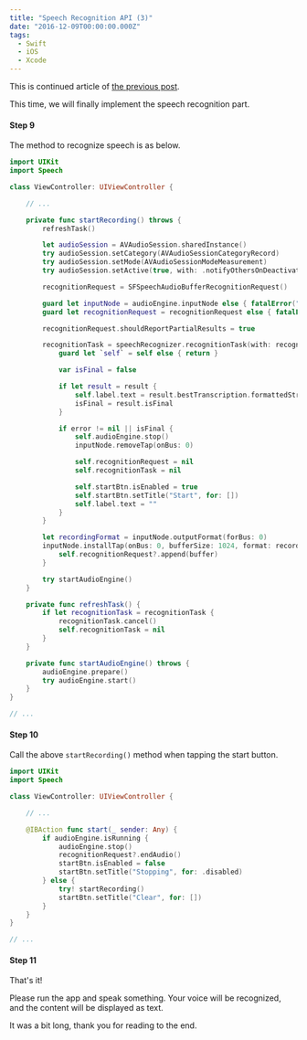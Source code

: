 ```yaml
---
title: "Speech Recognition API (3)"
date: "2016-12-09T00:00:00.000Z"
tags:
  - Swift
  - iOS
  - Xcode
---
```


This is continued article of [the previous post](/2016/12/speech-recognition-api-2).

This time, we will finally implement the speech recognition part.

#### **Step 9**

The method to recognize speech is as below.

```swift
import UIKit
import Speech

class ViewController: UIViewController {

    // ...

    private func startRecording() throws {
        refreshTask()

        let audioSession = AVAudioSession.sharedInstance()
        try audioSession.setCategory(AVAudioSessionCategoryRecord)
        try audioSession.setMode(AVAudioSessionModeMeasurement)
        try audioSession.setActive(true, with: .notifyOthersOnDeactivation)

        recognitionRequest = SFSpeechAudioBufferRecognitionRequest()

        guard let inputNode = audioEngine.inputNode else { fatalError("Audio engine has no input node") }
        guard let recognitionRequest = recognitionRequest else { fatalError("Unable to created a SFSpeechAudioBufferRecognitionRequest object") }

        recognitionRequest.shouldReportPartialResults = true

        recognitionTask = speechRecognizer.recognitionTask(with: recognitionRequest) { [weak self] result, error in
            guard let `self` = self else { return }

            var isFinal = false

            if let result = result {
                self.label.text = result.bestTranscription.formattedString
                isFinal = result.isFinal
            }

            if error != nil || isFinal {
                self.audioEngine.stop()
                inputNode.removeTap(onBus: 0)

                self.recognitionRequest = nil
                self.recognitionTask = nil

                self.startBtn.isEnabled = true
                self.startBtn.setTitle("Start", for: [])
                self.label.text = ""
            }
        }

        let recordingFormat = inputNode.outputFormat(forBus: 0)
        inputNode.installTap(onBus: 0, bufferSize: 1024, format: recordingFormat) { (buffer: AVAudioPCMBuffer, when: AVAudioTime) in
            self.recognitionRequest?.append(buffer)
        }

        try startAudioEngine()
    }

    private func refreshTask() {
        if let recognitionTask = recognitionTask {
            recognitionTask.cancel()
            self.recognitionTask = nil
        }
    }

    private func startAudioEngine() throws {
        audioEngine.prepare()
        try audioEngine.start()
    }
}

// ...
```

#### **Step 10**

Call the above `startRecording()` method when tapping the start button.

```swift
import UIKit
import Speech

class ViewController: UIViewController {

    // ...

    @IBAction func start(_ sender: Any) {
        if audioEngine.isRunning {
            audioEngine.stop()
            recognitionRequest?.endAudio()
            startBtn.isEnabled = false
            startBtn.setTitle("Stopping", for: .disabled)
        } else {
            try! startRecording()
            startBtn.setTitle("Clear", for: [])
        }
    }
}

// ...
```

#### **Step 11**

That's it!

Please run the app and speak something.
Your voice will be recognized, and the content will be displayed as text.

It was a bit long, thank you for reading to the end.
